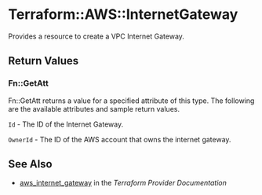 # Terraform::AWS::InternetGateway

Provides a resource to create a VPC Internet Gateway.

## Return Values

### Fn::GetAtt

Fn::GetAtt returns a value for a specified attribute of this type. The following are the available attributes and sample return values.

`Id` - The ID of the Internet Gateway.

`OwnerId` - The ID of the AWS account that owns the internet gateway.

## See Also

* [aws_internet_gateway](https://www.terraform.io/docs/providers/aws/r/internet_gateway.html) in the _Terraform Provider Documentation_